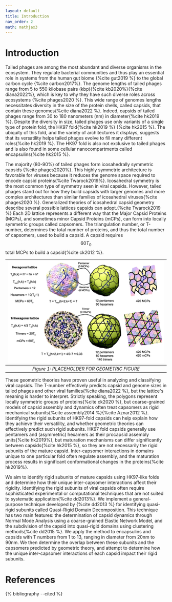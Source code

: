 ```yaml
---
layout: default
title: Introduction
nav_order: 2
math: mathjax3
---
```


<script type="text/javascript" src="http://cdn.mathjax.org/mathjax/latest/MathJax.js?config=TeX-AMS-MML_HTMLorMML"></script>

# Introduction

Tailed phages are among the most abundant and diverse organisms in the ecosystem. They regulate bacterial communities and
thus play an essential role in systems from the human gut biome {%cite gut2019 %} to the global carbon cycle {%cite carbon2017%}. The genome lengths
of tailed phages range from 5 to 550 kilobase pairs (kbp){%cite kb2020%}{%cite diana2022%}, which is key to why they have such diverse roles across
ecosystems {%cite phages2020 %}. This wide range of genomes lengths necessitates diversity in the size of the protein shells, called capsids, that 
contain these genomes{%cite diana2022 %}. Indeed, capsids of tailed phages range from 30 to 180 nanometers (nm) in diameter{%cite hk2019 %}. Despite the diversity in size, tailed phages use only variants of a single type of protein fold,
the HK97 fold{%cite hk2019 %} {%cite hk2015 %}. The ubiquity of this fold, and the variety of architectures it displays,
suggests that its versatility helps tailed phages evolve to fill
many different roles{%cite hk2019 %}. 
The HK97 fold is also not exclusive to tailed phages and is also found in some cellular
nanocompartments called encapsulins{%cite hk2015 %}.

The majority (80-90%) of tailed phages form icosahedrally symmetric capsids {%cite phages2020%}. This highly symmetric architecture is favorable 
for viruses because it reduces the genome space required to encode capsid proteins{%cite Twarock2019%}. Icosahedral symmetry is the most common 
type of symmetry seen in viral capsids. However, tailed phages stand out for how they build capsids with larger genomes and more complex architectures 
than similar families of icosahedral viruses{%cite phages2020 %}.
Generalized theories of icosahedral capsid geometry describe several possible lattices capsids can adopt.{%cite Twarock2019 %}
Each 2D lattice 
represents a different way that the Major Capsid Proteins (MCPs), and sometimes minor Capsid Proteins (mCPs), can form into
locally symmetric groups called capsomers. The triangulation number, or T-number, determines the total number of proteins, 
and thus the total number of capsomers, used to build a capsid. A capsid requires $$60T_0$$ total MCPs to build a 
capsid{%cite ck2012 %}.

| ![myimg](geometry.jpg) |
|:--:| 
| *Figure 1: PLACEHOLDER FOR GEOMETRIC FIGURE* |

These geometric theories have proven useful in analyzing and classifying viral capsids. The T-number effectively 
predicts capsid and genome sizes in tailed phages and other viral families{%cite diana2022 %}, but the lattice's meaning is harder to 
interpret. Strictly speaking, the polygons represent locally symmetric groups of proteins{%cite ck2020 %}, but coarse-grained models of 
capsid assembly and dynamics often treat capsomers as rigid mechanical subunits{%cite assembly2014 %}{%cite Aznar2012 %}. 
Identifying the rigid subunits of HK97-fold capsids can help explain how they achieve their 
versatility, and whether geometric theories can effectively predict such rigid subunits.
HK97 fold capsids generally use pentamers and (asymmetric) hexamers as their procapsid assembly units{%cite hk2019%}, but maturation 
mechanisms can differ significantly between capsids{%cite hk2015 %}, so they are not necessarily the rigid subunits of
the mature capsid. Inter-capsomer interactions in domains unique to one particular fold often regulate assembly, and 
the maturation process results in significant conformational changes in the proteins{%cite hk2019%}.

We aim to identify rigid subunits of mature capsids using HK97-like folds and determine how their unique inter-capsomer 
interactions affect their rigidity. Identifying the rigid subunits of viral capsids often require sophisticated experimental 
or computational techniques that are not suited to systematic application{%cite dd2013%}. We implement a 
general-purpose technique developed by {%cite dd2013 %} for identifying quasi-rigid subunits called Quasi-Rigid Domain 
Decomposition. This technique has two main features: the determination of capsid dynamics through Normal Mode Analysis 
using a coarse-grained Elastic Network Model, and the subdivision of the capsid into quasi-rigid domains using clustering 
methods{%cite dd2015 %}. We apply the method to encapsulins and capsids with T numbers from 1 to 13, ranging in diameter 
from 20nm to 90nm. We then determine the overlap between these subunits and the capsomers predicted by geometric theory,
and attempt to determine how the unique inter-capsomer interactions of each capsid impact their rigid subunits.


# References

{% bibliography --cited %}